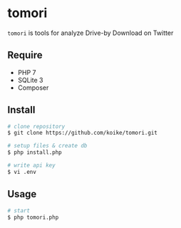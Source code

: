 # tomori
```tomori``` is tools for analyze Drive-by Download on Twitter

## Require
- PHP 7
- SQLite 3
- Composer

## Install
```sh
# clone repository
$ git clone https://github.com/koike/tomori.git

# setup files & create db
$ php install.php

# write api key
$ vi .env
```

## Usage
```sh
# start
$ php tomori.php
```
